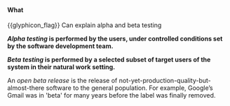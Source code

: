<div id="title">

#### What

</div>

<span id="prereqs"></span>

<span id="outcomes">{{glyphicon_flag}} Can explain alpha and beta testing</span>

<div id="body">

**_Alpha testing_ is performed by the users, under controlled conditions set by the software development team.**

**_Beta testing_ is performed by a selected subset of target users of the system in their natural work setting.**

An _open beta release_ is the release of not-yet-production-quality-but-almost-there software to the general population.  For example, Google’s Gmail was in 'beta' for many years before the label was finally removed.

</div>

<div id="extras">
</div>